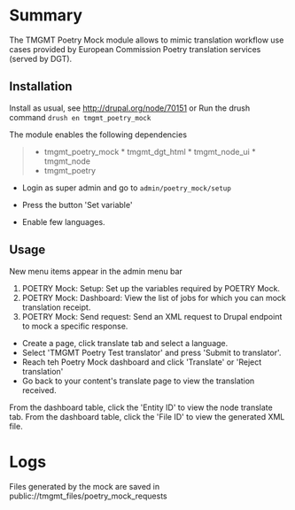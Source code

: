 Summary
=======

The TMGMT Poetry Mock module allows to mimic translation workflow
use cases provided by European Commission Poetry translation services
(served by DGT).


Installation
------------

Install as usual, see http://drupal.org/node/70151 or Run the drush command
  ```drush en tmgmt_poetry_mock```

  The module enables the following dependencies

  > * tmgmt_poetry_mock * tmgmt_dgt_html * tmgmt_node_ui * tmgmt_node
  > * tmgmt_poetry

 * Login as super admin and go to ```admin/poetry_mock/setup```

 * Press the button 'Set variable'

 * Enable few languages.


Usage
-----
   New menu items appear in the admin menu bar
   1. POETRY Mock: Setup:
    Set up the variables required by POETRY Mock.
   2. POETRY Mock: Dashboard:
    View the list of jobs for which you can mock translation receipt.
   3. POETRY Mock: Send request:
    Send an XML request to Drupal endpoint to mock a specific response.


* Create a page, click translate tab and select a language.
* Select 'TMGMT Poetry Test translator' and press 'Submit to translator'.
* Reach teh Poetry Mock dashboard and click 'Translate' or 'Reject translation'
* Go back to your content's translate page to view the translation received.

From the dashboard table, click the 'Entity ID' to view the node translate tab.
From the dashboard table, click the 'File ID' to view the generated XML file.

Logs
====

Files generated by the mock are saved in
public://tmgmt_files/poetry_mock_requests